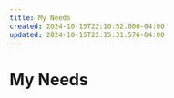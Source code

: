 ```yaml
---
title: My Needs
created: 2024-10-15T22:10:52.000-04:00
updated: 2024-10-15T22:15:31.576-04:00
---
```


# My Needs